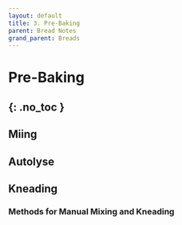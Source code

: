 ```yaml
---
layout: default
title: 3. Pre-Baking
parent: Bread Notes
grand_parent: Breads
---
```


# Pre-Baking
{: .no_toc }
---

## Miing

## Autolyse

## Kneading

### Methods for Manual Mixing and Kneading